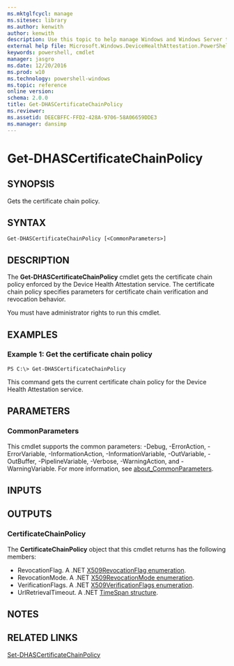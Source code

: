 ```yaml
---
ms.mktglfcycl: manage
ms.sitesec: library
ms.author: kenwith
author: kenwith
description: Use this topic to help manage Windows and Windows Server technologies with Windows PowerShell.
external help file: Microsoft.Windows.DeviceHealthAttestation.PowerShell.dll-Help.xml
keywords: powershell, cmdlet
manager: jasgro
ms.date: 12/20/2016
ms.prod: w10
ms.technology: powershell-windows
ms.topic: reference
online version: 
schema: 2.0.0
title: Get-DHASCertificateChainPolicy
ms.reviewer:
ms.assetid: DEECBFFC-FFD2-428A-9706-58A06659DDE3
ms.manager: dansimp
---
```


# Get-DHASCertificateChainPolicy

## SYNOPSIS
Gets the certificate chain policy.

## SYNTAX

```
Get-DHASCertificateChainPolicy [<CommonParameters>]
```

## DESCRIPTION
The **Get-DHASCertificateChainPolicy** cmdlet gets the certificate chain policy enforced by the Device Health Attestation service.
The certificate chain policy specifies parameters for certificate chain verification and revocation behavior.

You must have administrator rights to run this cmdlet.

## EXAMPLES

### Example 1: Get the certificate chain policy
```
PS C:\> Get-DHASCertificateChainPolicy
```

This command gets the current certificate chain policy for the Device Health Attestation service.

## PARAMETERS

### CommonParameters
This cmdlet supports the common parameters: -Debug, -ErrorAction, -ErrorVariable, -InformationAction, -InformationVariable, -OutVariable, -OutBuffer, -PipelineVariable, -Verbose, -WarningAction, and -WarningVariable. For more information, see [about_CommonParameters](http://go.microsoft.com/fwlink/?LinkID=113216).

## INPUTS

## OUTPUTS

### CertificateChainPolicy
The **CertificateChainPolicy** object that this cmdlet returns has the following members: 

- RevocationFlag.
A .NET [X509RevocationFlag enumeration](http://go.microsoft.com/fwlink/?LinkId=821152).
- RevocationMode.
A .NET [X509RevocationMode enumeration](http://go.microsoft.com/fwlink/?LinkId=821153).
- VerificationFlags.
A .NET [X509VerificationFlags enumeration](http://go.microsoft.com/fwlink/?LinkId=821154).
- UrlRetrievalTimeout.
A .NET [TimeSpan structure](http://go.microsoft.com/fwlink/?LinkId=821155).

## NOTES

## RELATED LINKS

[Set-DHASCertificateChainPolicy](./Set-DHASCertificateChainPolicy.md)

